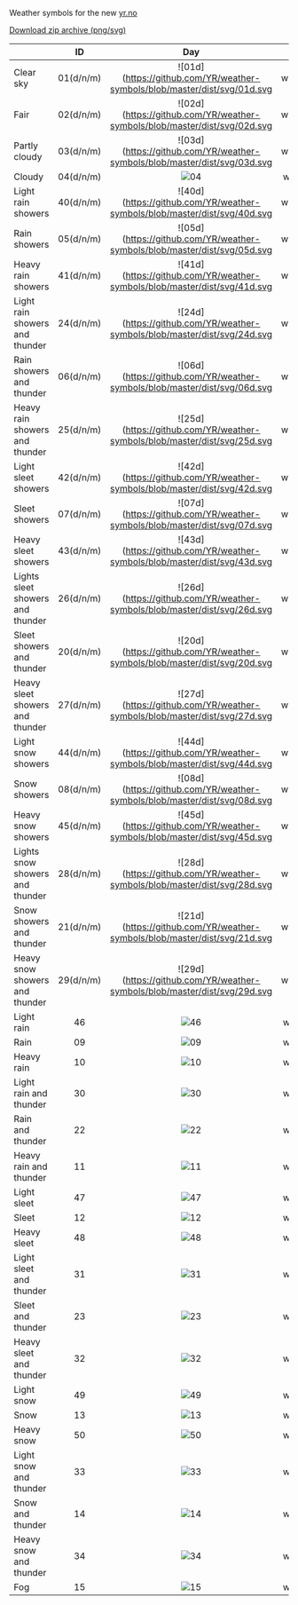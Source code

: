 Weather symbols for the new [yr.no](https://www.yr.no/en)

[Download zip archive (png/svg)](https://github.com/YR/weather-symbols/raw/master/yr-weather-symbols.zip)

|                                  | ID        | Day          | Night       | Winter sun  |
|----------------------------------|:---------:|:------------:|:-----------:|:-----------:|
| Clear sky                        | 01(d/n/m) | ![01d](https://github.com/YR/weather-symbols/blob/master/dist/svg/01d.svg | width=60) | ![01n](https://github.com/YR/weather-symbols/blob/master/dist/svg/01n.svg | width=60) | ![01m](https://github.com/YR/weather-symbols/blob/master/dist/svg/01m.svg | width=60) |
| Fair                             | 02(d/n/m) | ![02d](https://github.com/YR/weather-symbols/blob/master/dist/svg/02d.svg | width=60) | ![02n](https://github.com/YR/weather-symbols/blob/master/dist/svg/02n.svg | width=60) | ![02m](https://github.com/YR/weather-symbols/blob/master/dist/svg/02m.svg | width=60) |
| Partly cloudy                    | 03(d/n/m) | ![03d](https://github.com/YR/weather-symbols/blob/master/dist/svg/03d.svg | width=60) | ![03n](https://github.com/YR/weather-symbols/blob/master/dist/svg/03n.svg | width=60) | ![03m](https://github.com/YR/weather-symbols/blob/master/dist/svg/03m.svg | width=60) |
| Cloudy                           | 04(d/n/m) | ![04](https://github.com/YR/weather-symbols/blob/master/dist/svg/04.svg) | width=60 |  |  |
| Light rain showers               | 40(d/n/m) | ![40d](https://github.com/YR/weather-symbols/blob/master/dist/svg/40d.svg | width=60) | ![40n](https://github.com/YR/weather-symbols/blob/master/dist/svg/40n.svg | width=60) | ![40m](https://github.com/YR/weather-symbols/blob/master/dist/svg/40m.svg | width=60) |
| Rain showers                     | 05(d/n/m) | ![05d](https://github.com/YR/weather-symbols/blob/master/dist/svg/05d.svg | width=60) | ![05n](https://github.com/YR/weather-symbols/blob/master/dist/svg/05n.svg | width=60) | ![05m](https://github.com/YR/weather-symbols/blob/master/dist/svg/05m.svg | width=60) |
| Heavy rain showers               | 41(d/n/m) | ![41d](https://github.com/YR/weather-symbols/blob/master/dist/svg/41d.svg | width=60) | ![41n](https://github.com/YR/weather-symbols/blob/master/dist/svg/41n.svg | width=60) | ![41m](https://github.com/YR/weather-symbols/blob/master/dist/svg/41m.svg | width=60) |
| Light rain showers and thunder   | 24(d/n/m) | ![24d](https://github.com/YR/weather-symbols/blob/master/dist/svg/24d.svg | width=60) | ![24n](https://github.com/YR/weather-symbols/blob/master/dist/svg/24n.svg | width=60) | ![24m](https://github.com/YR/weather-symbols/blob/master/dist/svg/24m.svg | width=60) |
| Rain showers and thunder         | 06(d/n/m) | ![06d](https://github.com/YR/weather-symbols/blob/master/dist/svg/06d.svg | width=60) | ![06n](https://github.com/YR/weather-symbols/blob/master/dist/svg/06n.svg | width=60) | ![06m](https://github.com/YR/weather-symbols/blob/master/dist/svg/06m.svg | width=60) |
| Heavy rain showers and thunder   | 25(d/n/m) | ![25d](https://github.com/YR/weather-symbols/blob/master/dist/svg/25d.svg | width=60) | ![25n](https://github.com/YR/weather-symbols/blob/master/dist/svg/25n.svg | width=60) | ![25m](https://github.com/YR/weather-symbols/blob/master/dist/svg/25m.svg | width=60) |
| Light sleet showers              | 42(d/n/m) | ![42d](https://github.com/YR/weather-symbols/blob/master/dist/svg/42d.svg | width=60) | ![42n](https://github.com/YR/weather-symbols/blob/master/dist/svg/42n.svg | width=60) | ![42m](https://github.com/YR/weather-symbols/blob/master/dist/svg/42m.svg | width=60) |
| Sleet showers                    | 07(d/n/m) | ![07d](https://github.com/YR/weather-symbols/blob/master/dist/svg/07d.svg | width=60) | ![07n](https://github.com/YR/weather-symbols/blob/master/dist/svg/07n.svg | width=60) | ![07m](https://github.com/YR/weather-symbols/blob/master/dist/svg/07m.svg | width=60) |
| Heavy sleet showers              | 43(d/n/m) | ![43d](https://github.com/YR/weather-symbols/blob/master/dist/svg/43d.svg | width=60) | ![43n](https://github.com/YR/weather-symbols/blob/master/dist/svg/43n.svg | width=60) | ![43m](https://github.com/YR/weather-symbols/blob/master/dist/svg/43m.svg | width=60) |
| Lights sleet showers and thunder | 26(d/n/m) | ![26d](https://github.com/YR/weather-symbols/blob/master/dist/svg/26d.svg | width=60) | ![26n](https://github.com/YR/weather-symbols/blob/master/dist/svg/26n.svg | width=60) | ![26m](https://github.com/YR/weather-symbols/blob/master/dist/svg/26m.svg | width=60) |
| Sleet showers and thunder        | 20(d/n/m) | ![20d](https://github.com/YR/weather-symbols/blob/master/dist/svg/20d.svg | width=60) | ![20n](https://github.com/YR/weather-symbols/blob/master/dist/svg/20n.svg | width=60) | ![20m](https://github.com/YR/weather-symbols/blob/master/dist/svg/20m.svg | width=60) |
| Heavy sleet showers and thunder  | 27(d/n/m) | ![27d](https://github.com/YR/weather-symbols/blob/master/dist/svg/27d.svg | width=60) | ![27n](https://github.com/YR/weather-symbols/blob/master/dist/svg/27n.svg | width=60) | ![27m](https://github.com/YR/weather-symbols/blob/master/dist/svg/27m.svg | width=60) |
| Light snow showers               | 44(d/n/m) | ![44d](https://github.com/YR/weather-symbols/blob/master/dist/svg/44d.svg | width=60) | ![44n](https://github.com/YR/weather-symbols/blob/master/dist/svg/44n.svg | width=60) | ![44m](https://github.com/YR/weather-symbols/blob/master/dist/svg/44m.svg | width=60) |
| Snow showers                     | 08(d/n/m) | ![08d](https://github.com/YR/weather-symbols/blob/master/dist/svg/08d.svg | width=60) | ![08n](https://github.com/YR/weather-symbols/blob/master/dist/svg/08n.svg | width=60) | ![08m](https://github.com/YR/weather-symbols/blob/master/dist/svg/08m.svg | width=60) |
| Heavy snow showers               | 45(d/n/m) | ![45d](https://github.com/YR/weather-symbols/blob/master/dist/svg/45d.svg | width=60) | ![45n](https://github.com/YR/weather-symbols/blob/master/dist/svg/45n.svg | width=60) | ![45m](https://github.com/YR/weather-symbols/blob/master/dist/svg/45m.svg | width=60) |
| Lights snow showers and thunder  | 28(d/n/m) | ![28d](https://github.com/YR/weather-symbols/blob/master/dist/svg/28d.svg | width=60) | ![28n](https://github.com/YR/weather-symbols/blob/master/dist/svg/28n.svg | width=60) | ![28m](https://github.com/YR/weather-symbols/blob/master/dist/svg/28m.svg | width=60) |
| Snow showers and thunder         | 21(d/n/m) | ![21d](https://github.com/YR/weather-symbols/blob/master/dist/svg/21d.svg | width=60) | ![21n](https://github.com/YR/weather-symbols/blob/master/dist/svg/21n.svg | width=60) | ![21m](https://github.com/YR/weather-symbols/blob/master/dist/svg/21m.svg | width=60) |
| Heavy snow showers and thunder   | 29(d/n/m) | ![29d](https://github.com/YR/weather-symbols/blob/master/dist/svg/29d.svg | width=60) | ![29n](https://github.com/YR/weather-symbols/blob/master/dist/svg/29n.svg | width=60) | ![29m](https://github.com/YR/weather-symbols/blob/master/dist/svg/29m.svg | width=60) |
| Light rain                       | 46        | ![46](https://github.com/YR/weather-symbols/blob/master/dist/svg/46.svg) | width=60 |             |             |
| Rain                             | 09        | ![09](https://github.com/YR/weather-symbols/blob/master/dist/svg/09.svg) | width=60 |             |             |
| Heavy rain                       | 10        | ![10](https://github.com/YR/weather-symbols/blob/master/dist/svg/10.svg) | width=60 |             |             |
| Light rain and thunder           | 30        | ![30](https://github.com/YR/weather-symbols/blob/master/dist/svg/30.svg) | width=60 |             |             |
| Rain and thunder                 | 22        | ![22](https://github.com/YR/weather-symbols/blob/master/dist/svg/22.svg) | width=60 |             |             |
| Heavy rain and thunder           | 11        | ![11](https://github.com/YR/weather-symbols/blob/master/dist/svg/11.svg) | width=60 |             |             |
| Light sleet                      | 47        | ![47](https://github.com/YR/weather-symbols/blob/master/dist/svg/47.svg) | width=60 |             |             |
| Sleet                            | 12        | ![12](https://github.com/YR/weather-symbols/blob/master/dist/svg/12.svg) | width=60 |             |             |
| Heavy sleet                      | 48        | ![48](https://github.com/YR/weather-symbols/blob/master/dist/svg/48.svg) | width=60 |             |             |
| Light sleet and thunder          | 31        | ![31](https://github.com/YR/weather-symbols/blob/master/dist/svg/31.svg) | width=60 |             |             |
| Sleet and thunder                | 23        | ![23](https://github.com/YR/weather-symbols/blob/master/dist/svg/23.svg) | width=60 |             |             |
| Heavy sleet and thunder          | 32        | ![32](https://github.com/YR/weather-symbols/blob/master/dist/svg/32.svg) | width=60 |             |             |
| Light snow                       | 49        | ![49](https://github.com/YR/weather-symbols/blob/master/dist/svg/49.svg) | width=60 |             |             |
| Snow                             | 13        | ![13](https://github.com/YR/weather-symbols/blob/master/dist/svg/13.svg) | width=60 |             |             |
| Heavy snow                       | 50        | ![50](https://github.com/YR/weather-symbols/blob/master/dist/svg/50.svg) | width=60 |             |             |
| Light snow and thunder           | 33        | ![33](https://github.com/YR/weather-symbols/blob/master/dist/svg/33.svg) | width=60 |             |             |
| Snow and thunder                 | 14        | ![14](https://github.com/YR/weather-symbols/blob/master/dist/svg/14.svg) | width=60 |             |             |
| Heavy snow and thunder           | 34        | ![34](https://github.com/YR/weather-symbols/blob/master/dist/svg/34.svg) | width=60 |             |             |
| Fog                              | 15        | ![15](https://github.com/YR/weather-symbols/blob/master/dist/svg/15.svg) | width=60 |             |             |


